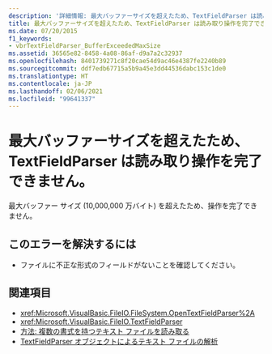 ```yaml
---
description: '詳細情報: 最大バッファーサイズを超えたため、TextFieldParser は読み取り操作を完了できません。'
title: 最大バッファーサイズを超えたため、TextFieldParser は読み取り操作を完了できません。
ms.date: 07/20/2015
f1_keywords:
- vbrTextFieldParser_BufferExceededMaxSize
ms.assetid: 36565e82-8458-4a08-86af-d9a7a2c32937
ms.openlocfilehash: 8401739271c8f20cae54d9ac46e4387fe2240b89
ms.sourcegitcommit: ddf7edb67715a5b9a45e3dd44536dabc153c1de0
ms.translationtype: HT
ms.contentlocale: ja-JP
ms.lasthandoff: 02/06/2021
ms.locfileid: "99641337"
---
```

# <a name="textfieldparser-is-unable-to-complete-the-read-operation-because-maximum-buffer-size-has-been-exceeded"></a>最大バッファーサイズを超えたため、TextFieldParser は読み取り操作を完了できません。

最大バッファー サイズ (10,000,000 万バイト) を超えたため、操作を完了できません。  
  
## <a name="to-correct-this-error"></a>このエラーを解決するには  
  
- ファイルに不正な形式のフィールドがないことを確認してください。  
  
## <a name="see-also"></a>関連項目

- <xref:Microsoft.VisualBasic.FileIO.FileSystem.OpenTextFieldParser%2A>
- <xref:Microsoft.VisualBasic.FileIO.TextFieldParser>
- [方法: 複数の書式を持つテキスト ファイルを読み取る](../../developing-apps/programming/drives-directories-files/how-to-read-from-text-files-with-multiple-formats.md)
- [TextFieldParser オブジェクトによるテキスト ファイルの解析](../../developing-apps/programming/drives-directories-files/parsing-text-files-with-the-textfieldparser-object.md)
